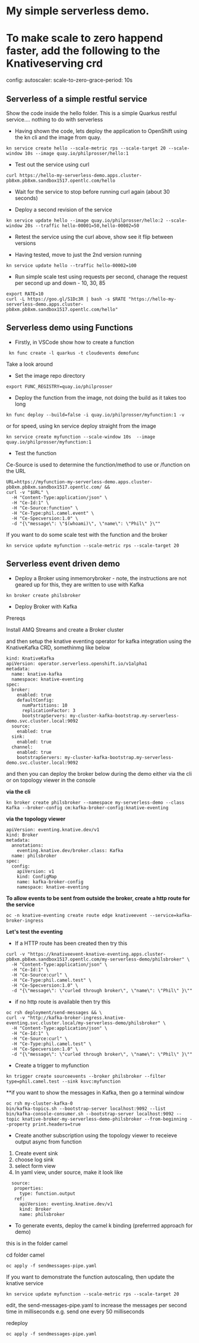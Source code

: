 # My simple serverless demo.

# To make scale to zero happend faster, add the following to the Knativeserving crd

  config:
    autoscaler:
      scale-to-zero-grace-period: 10s

## Serverless of a simple restful service

Show the code inside the hello folder. This is a simple Quarkus restful service.... nothing to do with serverless

* Having shown the code, lets deploy the application to OpenShift using the kn cli and the image from quay.

```
kn service create hello --scale-metric rps --scale-target 20 --scale-window 10s --image quay.io/philprosser/hello:1
```

* Test out the service using curl

```
curl https://hello-my-serverless-demo.apps.cluster-pb8xm.pb8xm.sandbox1517.opentlc.com/hello
```

* Wait for the service to stop before running curl again (about 30 seconds)

* Deploy a second revision of the service 

```
kn service update hello --image quay.io/philprosser/hello:2 --scale-window 20s --traffic hello-00001=50,hello-00002=50
```

* Retest the service using the curl above, show see it flip between versions

* Having tested, move to just the 2nd version running

```
kn service update hello --traffic hello-00002=100
```

* Run simple scale test using requests per second, chanage the request per second up and down - 10, 30, 85

```
export RATE=10
curl -L https://goo.gl/S1Dc3R | bash -s $RATE "https://hello-my-serverless-demo.apps.cluster-pb8xm.pb8xm.sandbox1517.opentlc.com/hello"
```

## Serverless demo using Functions 

* Firstly, in VSCode show how to create a function 

```
 kn func create -l quarkus -t cloudevents demofunc
```

Take a look around

* Set the image repo directory 

```
export FUNC_REGISTRY=quay.io/philprosser
```

* Deploy the function from the image, not doing the build as it takes too long

```
kn func deploy --build=false -i quay.io/philprosser/myfunction:1 -v
```

or for speed, using kn service deploy straight from the image

```
kn service create myfunction --scale-window 10s  --image quay.io/philprosser/myfunction:1
```

* Test the function 

Ce-Source is used to determine the function/method to use 
or /function on the URL

```
URL=https://myfunction-my-serverless-demo.apps.cluster-pb8xm.pb8xm.sandbox1517.opentlc.com/ &&
curl -v "$URL" \
  -H "Content-Type:application/json" \
  -H "Ce-Id:1" \
  -H "Ce-Source:function" \
  -H "Ce-Type:phil.camel.event" \
  -H "Ce-Specversion:1.0" \
  -d "{\"message\": \"$(whoami)\", \"name\": \"Phil\" }\""
```


If you want to do some scale test with the function and the broker
```
kn service update myfunction --scale-metric rps --scale-target 20
```

## Serverless event driven demo 

* Deploy a Broker using inmemorybroker - note, the instructions are not geared up for this, they are written to use with Kafka

```
kn broker create philsbroker
```

* Deploy Broker with Kafka

Prereqs

Install AMQ Streams and create a Broker cluster



and then setup the knative eventing operator for kafka integration using the KnativeKafka CRD, somethinmg like below

```
kind: KnativeKafka
apiVersion: operator.serverless.openshift.io/v1alpha1
metadata:
  name: knative-kafka
  namespace: knative-eventing
spec:
  broker:
    enabled: true
    defaultConfig:
      numPartitions: 10
      replicationFactor: 3
      bootstrapServers: my-cluster-kafka-bootstrap.my-serverless-demo.svc.cluster.local:9092
  source:
    enabled: true
  sink:
    enabled: true
  channel:
    enabled: true
    bootstrapServers: my-cluster-kafka-bootstrap.my-serverless-demo.svc.cluster.local:9092
```
and then you can deploy the broker below during the demo either via the cli or on topology viewer in the console

**via the cli**

```
kn broker create philsbroker --namespace my-serverless-demo --class Kafka --broker-config cm:kafka-broker-config:knative-eventing
```
**via the topology viewer**
```
apiVersion: eventing.knative.dev/v1
kind: Broker
metadata:
  annotations:
    eventing.knative.dev/broker.class: Kafka 
  name: philsbroker
spec:
  config:
    apiVersion: v1
    kind: ConfigMap
    name: kafka-broker-config 
    namespace: knative-eventing
```
**To allow events to be sent from outside the broker, create a http route for the service**

```
oc -n knative-eventing create route edge knativeevent --service=kafka-broker-ingress
```

**Let's test the eventing**

* If a HTTP route has been created then try this 

```
curl -v "https://knativeevent-knative-eventing.apps.cluster-pb8xm.pb8xm.sandbox1517.opentlc.com/my-serverless-demo/philsbroker" \
  -H "Content-Type:application/json" \
  -H "Ce-Id:1" \
  -H "Ce-Source:curl" \
  -H "Ce-Type:phil.camel.test" \
  -H "Ce-Specversion:1.0" \
  -d "{\"message\": \"curled through broker\", \"name\": \"Phil\" }\""
```

* if no http route is available then try this

```
oc rsh deployment/send-messages && \
curl -v "http://kafka-broker-ingress.knative-eventing.svc.cluster.local/my-serverless-demo/philsbroker" \
  -H "Content-Type:application/json" \
  -H "Ce-Id:1" \
  -H "Ce-Source:curl" \
  -H "Ce-Type:phil.camel.test" \
  -H "Ce-Specversion:1.0" \
  -d "{\"message\": \"curled through broker\", \"name\": \"Phil\" }\""
```

* Create a trigger to myfunction

```
kn trigger create sourceevents --broker philsbroker --filter type=phil.camel.test --sink ksvc:myfunction
```

**if you want to show the messages in Kafka, then go a terminal window 


```
oc rsh my-cluster-kafka-0
bin/kafka-topics.sh --bootstrap-server localhost:9092 --list
bin/kafka-console-consumer.sh --bootstrap-server localhost:9092 --topic knative-broker-my-serverless-demo-philsbroker --from-beginning --property print.headers=true
```

* Create another subscription using the topology viewer to receieve output async from function 

 1. Create event sink 
 2. choose log sink
 3. select form view
 4. In yaml view, under source, make it look like 

 ```
   source:
    properties: 
      type: function.output
    ref:
      apiVersion: eventing.knative.dev/v1
      kind: Broker
      name: philsbroker
 ```

* To generate events, deploy the camel k binding  (preferrred approach for demo)

this is in the folder camel

cd folder camel

```
oc apply -f sendmessages-pipe.yaml
```

If you want to demonstrate the function autoscaling, then update the knative service

```
kn service update myfunction --scale-metric rps --scale-target 20
```

edit, the send-messages-pipe.yaml to increase the messages per second time in milliseconds e.g. send one every 50 milliseconds

redeploy

```
oc apply -f sendmessages-pipe.yaml
```